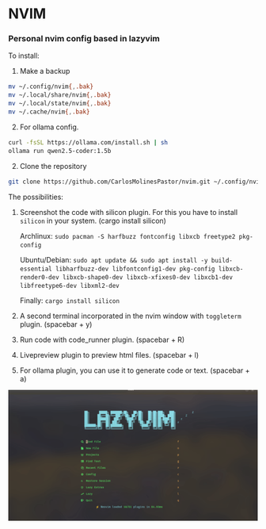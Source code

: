 # NVIM

### Personal nvim config based in lazyvim

To install:

1. Make a backup

```bash
mv ~/.config/nvim{,.bak}
mv ~/.local/share/nvim{,.bak}
mv ~/.local/state/nvim{,.bak}
mv ~/.cache/nvim{,.bak}
```

2. For ollama config.

```bash
curl -fsSL https://ollama.com/install.sh | sh
ollama run qwen2.5-coder:1.5b
```

2. Clone the repository

```bash
git clone https://github.com/CarlosMolinesPastor/nvim.git ~/.config/nvim
```

The possibilities:

1. Screenshot the code with silicon plugin. For this you have to install `silicon` in your system. (cargo install silicon)

   Archlinux: ``sudo pacman -S harfbuzz fontconfig libxcb freetype2 pkg-config``

   Ubuntu/Debian: ``sudo apt update && sudo apt install -y build-essential libharfbuzz-dev libfontconfig1-dev pkg-config libxcb-render0-dev libxcb-shape0-dev libxcb-xfixes0-dev libxcb1-dev libfreetype6-dev libxml2-dev``

   Finally: ``cargo install silicon``

3. A second terminal incorporated in the nvim window with `toggleterm` plugin. (spacebar + y)
4. Run code with code_runner plugin. (spacebar + R)
5. Livepreview plugin to preview html files. (spacebar + l)
6. For ollama plugin, you can use it to generate code or text. (spacebar + a)

![](https://github.com/CarlosMolinesPastor/nvim/blob/main/screenshot.gif)
